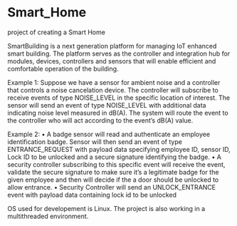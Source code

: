 # Smart_Home
project of creating a Smart Home

SmartBuilding is a next generation platform for managing IoT enhanced smart building. The platform serves as the controller and integration hub for modules, devices, controllers and sensors that will enable efficient and comfortable operation of the building.

Example 1:
Suppose we have a sensor for ambient noise and a controller that controls a noise cancelation device. The controller will subscribe to receive events of type NOISE_LEVEL in the specific location of interest. The sensor will send an event of type NOISE_LEVEL with additional data indicating noise level measured in dB(A).
The system will route the event to the controller who will act according to the event’s dB(A) value.

Example 2:
• A badge sensor will read and authenticate an employee identification badge. Sensor will then send an event of type ENTRANCE_REQUEST with
payload data specifying employee ID, sensor ID, Lock ID to be unlocked and a secure signature identifying the badge.
• A security controller subscribing to this specific event will receive the event, validate the secure signature to make sure it’s a legitimate badge for the given employee and then will decide if the a door should be unlocked to allow entrance.
• Security Controller will send an UNLOCK_ENTRANCE event with payload data containing lock id to be unlocked

OS used for developement is Linux. The project is also working in a multithreaded environment.
